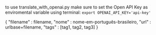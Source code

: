 to use translate_with_openai.py make sure to set the Open API Key as enviromental variable using terminal:
```export OPENAI_API_KEY='api-key'```

{
    "filename" : filename,
    "nome" : nome-em-português-brasileiro,
    "url" : urlbase+filename,
    "tags" : [tag1, tag2, tag3]
}
